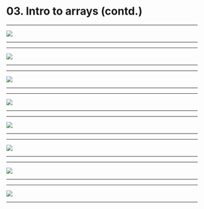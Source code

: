# 03. Intro to arrays (contd.)

---

![](https://i.imgur.com/fSGer4Y.png)

---

---

![](https://i.imgur.com/lkbMe7u.png)

---

---

![](https://i.imgur.com/F9xHz5M.png)

---

---

![](https://i.imgur.com/2pgJChw.png)

---

---

![](https://i.imgur.com/fpXLjEd.png)

---

---

![](https://i.imgur.com/amzy26q.png)

---

---

![](https://i.imgur.com/0AFPJzX.png)

---

---

![](https://i.imgur.com/qFxVgBl.png)

---
